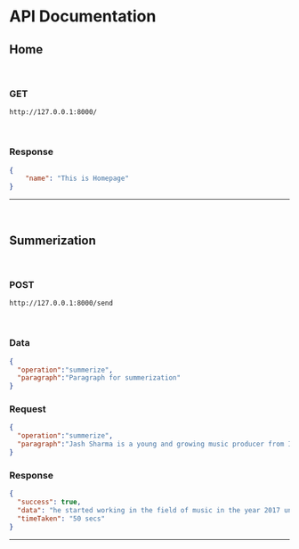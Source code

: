 # API Documentation

## Home

<br>

### GET

```
http://127.0.0.1:8000/
```
<br>

### Response
``` json
{
    "name": "This is Homepage"
}
```

<hr>
<br>

## Summerization

<br>

### POST
```
http://127.0.0.1:8000/send
```

<br>

### Data

``` json
{
  "operation":"summerize",
  "paragraph":"Paragraph for summerization"
}
```

### Request

``` json
{
  "operation":"summerize",
  "paragraph":"Jash Sharma is a young and growing music producer from Indore, India born on 3rd August 2001. Jash started working in the field of music in the year 2017. Noting the fact that without having any musical background he successfully released his first music piece in the year 2020 titled \"All Together\" under the pseudonym JXSRMA. Apart from his passion for the music field, he is also a computer geek, pursuing his graduation in the field of computer science. He is still learning and working in the field of music, being a music producer he is an amazing artist. After his first release, he has released some more of his work and the work he has done is commendable."
}
```

### Response

``` json
{
  "success": true,
  "data": "he started working in the field of music in the year 2017 under the pseudonym JXSRMA . after his first release, he has released some more of his work . he is also a computer geek, pursuing his degree in computer science .",
  "timeTaken": "50 secs"
}
```



<hr>